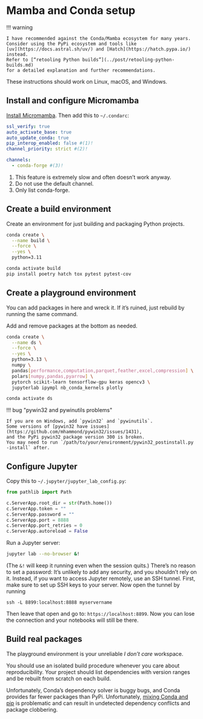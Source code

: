 <!--
SPDX-FileCopyrightText: Copyright 2017-2024, Douglas Myers-Turnbull
SPDX-PackageHomePage: https://dmyersturnbull.github.io
SPDX-License-Identifier: CC-BY-SA-4.0
-->

# Mamba and Conda setup

!!! warning

    I have recommended against the Conda/Mamba ecosystem for many years.
    Consider using the PyPi ecosystem and tools like
    [uv](https://docs.astral.sh/uv/) and [Hatch](https://hatch.pypa.io/)
    instead.
    Refer to [“retooling Python builds”](../post/retooling-python-builds.md)
    for a detailed explanation and further recommendations.

These instructions should work on Linux, macOS, and Windows.

## Install and configure Micromamba

[Install Micromamba](https://mamba.readthedocs.io/en/latest/micromamba-installation.html).
Then add this to `~/.condarc`:

```yaml
ssl_verify: true
auto_activate_base: true
auto_update_conda: true
pip_interop_enabled: false #(1)!
channel_priority: strict #(2)!

channels:
  - conda-forge #(3)!
```

1. This feature is extremely slow and often doesn’t work anyway.
2. Do not use the default channel.
3. Only list conda-forge.

## Create a build environment

Create an environment for just building and packaging Python projects.

```bash
conda create \
  --name build \
  --force \
  --yes \
  python=3.11

conda activate build
pip install poetry hatch tox pytest pytest-cov
```

## Create a playground environment

You can add packages in here and wreck it.
If it’s ruined, just rebuild by running the same command.

Add and remove packages at the bottom as needed.

```bash
conda create \
  --name ds \
  --force \
  --yes \
  python=3.13 \
  numpy \
  pandas[performance,computation,parquet,feather,excel,compression] \
  polars[numpy,pandas,pyarrow] \
  pytorch scikit-learn tensorflow-gpu keras opencv3 \
  jupyterlab ipympl nb_conda_kernels plotly

conda activate ds
```

!!! bug "pywin32 and pywinutils problems"

    If you are on Windows, add `pywin32` and `pywinutils`.
    Some versions of [pywin32 have issues](https://github.com/mhammond/pywin32/issues/1431),
    and the PyPi pywin32 package version 300 is broken.
    You may need to run `/path/to/your/environment/pywin32_postinstall.py -install` after.

## Configure Jupyter

Copy this to `~/.jupyter/jupyter_lab_config.py`:

```python
from pathlib import Path

c.ServerApp.root_dir = str(Path.home())
c.ServerApp.token = ""
c.ServerApp.password = ""
c.ServerApp.port = 8888
c.ServerApp.port_retries = 0
c.ServerApp.autoreload = False
```

Run a Jupyter server:

```bash
jupyter lab --no-browser &!
```

(The `&!` will keep it running even when the session quits.)
There’s no reason to set a password: It’s unlikely to add any security, and you shouldn’t rely on it.
Instead, if you want to access Jupyter remotely, use an SSH tunnel.
First, make sure to set up SSH keys to your server.
Now open the tunnel by running

```
ssh -L 8899:localhost:8888 myservername
```

Then leave that open and go to: `https://localhost:8899`.
Now you can lose the connection and your notebooks will still be there.

## Build real packages

The playground environment is your unreliable _I don’t care_ workspace.

You should use an isolated build procedure whenever you care about reproducibility.
Your project should list dependencies with version ranges and be rebuilt from scratch on each build.

Unfortunately, Conda’s dependency solver is buggy bugs, and Conda provides far fewer packages than PyPi.
Unfortunately, [mixing Conda and pip](https://www.anaconda.com/blog/understanding-conda-and-pip)
is problematic and can result in undetected dependency conflicts and package clobbering.
